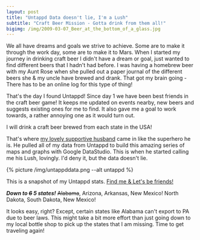 ```yaml
---
layout: post
title: "Untappd Data doesn't lie, I'm a Lush"
subtitle: "Craft Beer Mission - Gotta drink from them all!"
bigimg: /img/2009-03-07_Beer_at_the_bottom_of_a_glass.jpg
---
```


We all have dreams and goals we strive to achieve. Some are to make it through the work day, some are to make it to Mars. When I started my journey in drinking craft beer I didn't have a dream or goal, just wanted to find different beers that I hadn't had before. I was having a homebrew beer with my Aunt Rose when she pulled out a paper journal of the different beers she & my uncle have brewed and drank.  That got my brain going - There has to be an online log for this type of thing!  

That's the day I found Untappd! Since day 1 we have been best friends in the craft beer game! It keeps me updated on events nearby, new
beers and suggests existing ones for me to find.  It also gave me a goal to work towards, a rather annoying one as it would turn out. 
 
I will drink a craft beer brewed from each state in the USA!

That's where [my lovely supportive husband](https://twitter.com/buhakmeh) came in like the superhero he is.  He pulled all of my data from Untappd to build this amazing 
series of maps and graphs with Google DataStudio.  This is when he started calling me his Lush, lovingly.  I'd deny it, but the data 
doesn't lie. 


{% picture /img/untappddata.png --alt untappd %}


This is a snapshot of my Untappd stats.  [Find me & Let's be friends!](https://untappd.com/user/Nicoleabuhakmeh)

***Down to ~~6~~ 5 states!*** ~~Alabama~~, Arizona, Arkansas, New Mexico! North Dakota, South Dakota, New Mexico! 

It looks easy, right?  Except, certain states like Alabama can't export to PA due to beer laws.  This might take a bit more effort than 
just going down to my local bottle shop to pick up the states that I am missing.  Time to get traveling again! 
